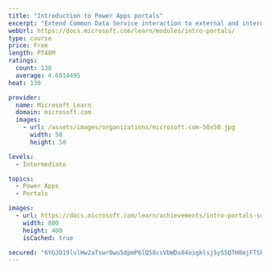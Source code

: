 ```yaml
---
title: "Introduction to Power Apps portals"
excerpt: "Extend Common Data Service interaction to external and internal audiences such as customers, partners, and employees. Use portals to set up an interactive, web-based sales, services, support, and social engagement application platform to connect with customers, engage with communities, manage site content, and empower your channel partners. Empower anyone inside or outside your organization to interact with Common Data Service data by using portals."
webUrl: https://docs.microsoft.com/learn/modules/intro-portals/
type: course
price: Free
length: PT48M
ratings:
  count: 138
  average: 4.6014495
heat: 130

provider:
  name: Microsoft Learn
  domain: microsoft.com
  images:
    - url: /assets/images/organizations/microsoft.com-50x50.jpg
      width: 50
      height: 50

levels:
  - Intermediate

topics:
  - Power Apps
  - Portals

images:
  - url: https://docs.microsoft.com/learn/achievements/intro-portals-social.png
    width: 800
    height: 400
    isCached: true

secured: "6YGJD19lvlHw2aTswr0wu5dpmP6lQ58csVbWDs04oigklsj5y55QTH8mjFTSFQwxTYWt+4KgKqyW1IkQeO0NHmRek4a+SxRFsK/5VGT6L6fmZFft8nOi65OoYtOOhUDNKdzGODn/hYsIx0ZjqlSPyDV76f3KW1cAMWpxrjDn9in3tZBCm57GRUOM0D2CzlfJW4abpMlFL7/P5BtwHFFJDtTTiaa6xffPzeXCaXq5G41TcTGp+Q1hMvt8PS/rPziLVn5wF3INhPEcllEBZVrg6kPavVRh9BOgVQNHcKKqyZie1U1za43l8jdf9RugOX6ECmW8VcueHOgpnrLiLnhuqjvvokiEhU4t0xldjFH57IiK9XABsn1UoD27RD3c3hVJsG3g5SZp+lruwwcgMW7NInblg6HMj8c6u7KkoDPC2Bo=;O612lJBe44SYz00uZyh58A=="
---
```


